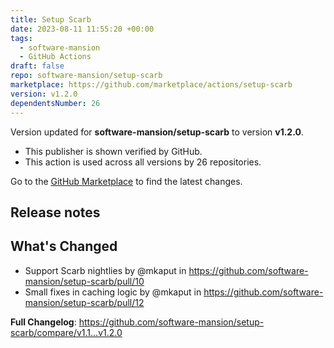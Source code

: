 ```yaml
---
title: Setup Scarb
date: 2023-08-11 11:55:20 +00:00
tags:
  - software-mansion
  - GitHub Actions
draft: false
repo: software-mansion/setup-scarb
marketplace: https://github.com/marketplace/actions/setup-scarb
version: v1.2.0
dependentsNumber: 26
---
```



Version updated for **software-mansion/setup-scarb** to version **v1.2.0**.
- This publisher is shown verified by GitHub.
- This action is used across all versions by 26 repositories.

Go to the [GitHub Marketplace](https://github.com/marketplace/actions/setup-scarb) to find the latest changes.

## Release notes

## What's Changed
* Support Scarb nightlies by @mkaput in https://github.com/software-mansion/setup-scarb/pull/10
* Small fixes in caching logic by @mkaput in https://github.com/software-mansion/setup-scarb/pull/12


**Full Changelog**: https://github.com/software-mansion/setup-scarb/compare/v1.1...v1.2.0
